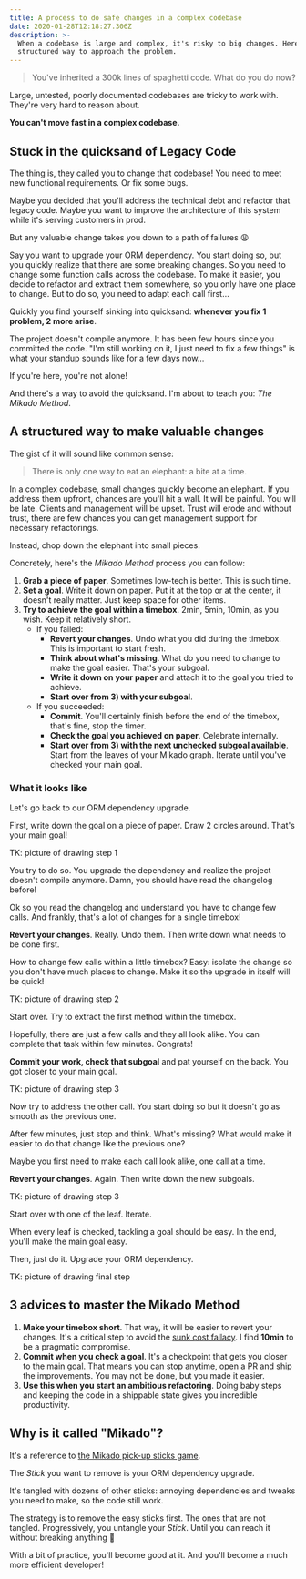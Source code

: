 ```yaml
---
title: A process to do safe changes in a complex codebase
date: 2020-01-28T12:18:27.306Z
description: >-
  When a codebase is large and complex, it's risky to big changes. Here's a
  structured way to approach the problem.
---
```


> You've inherited a 300k lines of spaghetti code. What do you do now?

Large, untested, poorly documented codebases are tricky to work with. They're very hard to reason about.

**You can't move fast in a complex codebase.**

## Stuck in the quicksand of Legacy Code

The thing is, they called you to change that codebase! You need to meet new functional requirements. Or fix some bugs.

Maybe you decided that you'll address the technical debt and refactor that legacy code. Maybe you want to improve the architecture of this system while it's serving customers in prod.

But any valuable change takes you down to a path of failures 😩

Say you want to upgrade your ORM dependency. You start doing so, but you quickly realize that there are some breaking changes. So you need to change some function calls across the codebase. To make it easier, you decide to refactor and extract them somewhere, so you only have one place to change. But to do so, you need to adapt each call first…

Quickly you find yourself sinking into quicksand: **whenever you fix 1 problem, 2 more arise**.

The project doesn't compile anymore. It has been few hours since you committed the code. "I'm still working on it, I just need to fix a few things" is what your standup sounds like for a few days now…

If you're here, you're not alone!

And there's a way to avoid the quicksand. I'm about to teach you: _The Mikado Method_.

## A structured way to make valuable changes

The gist of it will sound like common sense:

> There is only one way to eat an elephant: a bite at a time.

In a complex codebase, small changes quickly become an elephant. If you address them upfront, chances are you'll hit a wall. It will be painful. You will be late. Clients and management will be upset. Trust will erode and without trust, there are few chances you can get management support for necessary refactorings.

Instead, chop down the elephant into small pieces.

Concretely, here's the _Mikado Method_ process you can follow:

1. **Grab a piece of paper**. Sometimes low-tech is better. This is such time.
2. **Set a goal**. Write it down on paper. Put it at the top or at the center, it doesn't really matter. Just keep space for other items.
3. **Try to achieve the goal within a timebox**. 2min, 5min, 10min, as you wish. Keep it relatively short.
   - If you failed:
     - **Revert your changes**. Undo what you did during the timebox. This is important to start fresh.
     - **Think about what's missing**. What do you need to change to make the goal easier. That's your subgoal.
     - **Write it down on your paper** and attach it to the goal you tried to achieve.
     - **Start over from 3) with your subgoal**.
   - If you succeeded:
     - **Commit**. You'll certainly finish before the end of the timebox, that's fine, stop the timer.
     - **Check the goal you achieved on paper**. Celebrate internally.
     - **Start over from 3) with the next unchecked subgoal available**. Start from the leaves of your Mikado graph. Iterate until you've checked your main goal.

### What it looks like

Let's go back to our ORM dependency upgrade.

First, write down the goal on a piece of paper. Draw 2 circles around. That's your main goal!

TK: picture of drawing step 1

You try to do so. You upgrade the dependency and realize the project doesn't compile anymore. Damn, you should have read the changelog before!

Ok so you read the changelog and understand you have to change few calls. And frankly, that's a lot of changes for a single timebox!

**Revert your changes**. Really. Undo them. Then write down what needs to be done first.

How to change few calls within a little timebox? Easy: isolate the change so you don't have much places to change. Make it so the upgrade in itself will be quick!

TK: picture of drawing step 2

Start over. Try to extract the first method within the timebox.

Hopefully, there are just a few calls and they all look alike. You can complete that task within few minutes. Congrats!

**Commit your work, check that subgoal** and pat yourself on the back. You got closer to your main goal.

TK: picture of drawing step 3

Now try to address the other call. You start doing so but it doesn't go as smooth as the previous one.

After few minutes, just stop and think. What's missing? What would make it easier to do that change like the previous one?

Maybe you first need to make each call look alike, one call at a time.

**Revert your changes**. Again. Then write down the new subgoals.

TK: picture of drawing step 3

Start over with one of the leaf. Iterate.

When every leaf is checked, tackling a goal should be easy. In the end, you'll make the main goal easy.

Then, just do it. Upgrade your ORM dependency.

TK: picture of drawing final step

## 3 advices to master the Mikado Method

1. **Make your timebox short**. That way, it will be easier to revert your changes. It's a critical step to avoid the [sunk cost fallacy](https://en.wikipedia.org/wiki/Sunk_cost). I find **10min** to be a pragmatic compromise.
2. **Commit when you check a goal**. It's a checkpoint that gets you closer to the main goal. That means you can stop anytime, open a PR and ship the improvements. You may not be done, but you made it easier.
3. **Use this when you start an ambitious refactoring**. Doing baby steps and keeping the code in a shippable state gives you incredible productivity.

## Why is it called "Mikado"?

It's a reference to [the Mikado pick-up sticks game](https://en.wikipedia.org/wiki/Mikado_%28game%29).

The _Stick_ you want to remove is your ORM dependency upgrade.

It's tangled with dozens of other sticks: annoying dependencies and tweaks you need to make, so the code still work.

The strategy is to remove the easy sticks first. The ones that are not tangled. Progressively, you untangle your _Stick_. Until you can reach it without breaking anything 🎉

With a bit of practice, you'll become good at it. And you'll become a much more efficient developer!
